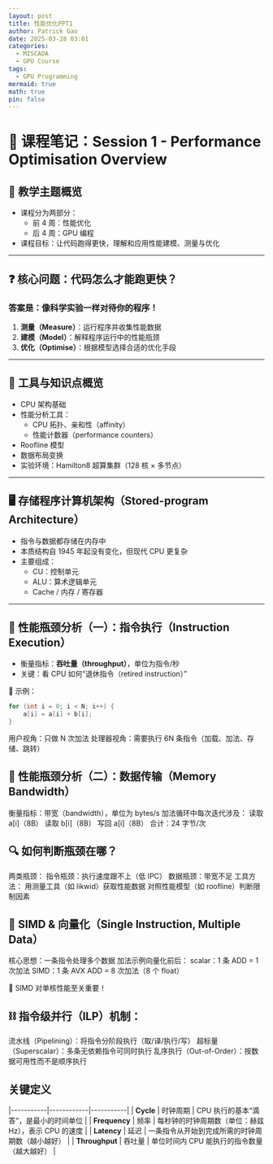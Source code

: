 ```yaml
---
layout: post
title: 性能优化PPT1
author: Patrick Gao
date: 2025-03-28 03:01
categories:
  - MISCADA
  - GPU Course
tags:
  - GPU Programming
mermaid: true
math: true
pin: false
---
```

# 🧠 课程笔记：Session 1 - Performance Optimisation Overview

## 📘 教学主题概览

- 课程分为两部分：
  - 前 4 周：性能优化
  - 后 4 周：GPU 编程
- 课程目标：让代码跑得更快，理解和应用性能建模、测量与优化

---

## ❓ 核心问题：代码怎么才能跑更快？

### 答案是：像科学实验一样对待你的程序！

1. **测量（Measure）**：运行程序并收集性能数据  
2. **建模（Model）**：解释程序运行中的性能瓶颈  
3. **优化（Optimise）**：根据模型选择合适的优化手段  

---

## 🧰 工具与知识点概览

- CPU 架构基础
- 性能分析工具：
  - CPU 拓扑、亲和性（affinity）
  - 性能计数器（performance counters）
- Roofline 模型
- 数据布局变换
- 实验环境：Hamilton8 超算集群（128 核 × 多节点）

---

## 🖥️ 存储程序计算机架构（Stored-program Architecture）

- 指令与数据都存储在内存中
- 本质结构自 1945 年起没有变化，但现代 CPU 更复杂
- 主要组成：
  - CU：控制单元
  - ALU：算术逻辑单元
  - Cache / 内存 / 寄存器

---

## 🔧 性能瓶颈分析（一）：指令执行（Instruction Execution）

- 衡量指标：**吞吐量（throughput）**，单位为指令/秒
- 关键：看 CPU 如何“退休指令（retired instruction）”

📌 示例：

```c
for (int i = 0; i < N; i++) {
    a[i] = a[i] + b[i];
}
```

用户视角：只做 N 次加法
处理器视角：需要执行 6N 条指令（加载、加法、存储、跳转）

## 🚪 性能瓶颈分析（二）：数据传输（Memory Bandwidth）

衡量指标：带宽（bandwidth），单位为 bytes/s
加法循环中每次迭代涉及：
读取 a[i]（8B）
读取 b[i]（8B）
写回 a[i]（8B）
合计：24 字节/次

## 🔍 如何判断瓶颈在哪？

两类瓶颈：
指令瓶颈：执行速度跟不上（低 IPC）
数据瓶颈：带宽不足
工具方法：
用测量工具（如 likwid）获取性能数据
对照性能模型（如 roofline）判断限制因素

## 🧠 SIMD & 向量化（Single Instruction, Multiple Data）

核心思想：一条指令处理多个数据
加法示例向量化前后：
scalar：1 条 ADD = 1 次加法
SIMD：1 条 AVX ADD = 8 次加法（8 个 float）

📌 SIMD 对单核性能至关重要！

## ⛓️ 指令级并行（ILP）机制：

流水线（Pipelining）：将指令分阶段执行（取/译/执行/写）
超标量（Superscalar）：多条无依赖指令可同时执行
乱序执行（Out-of-Order）：按数据可用性而不是顺序执行

## 关键定义

|-----------|------------|-----------|
| **Cycle** | 时钟周期 | CPU 执行的基本“滴答”，是最小的时间单位 |
| **Frequency** | 频率 | 每秒钟的时钟周期数（单位：赫兹 Hz），表示 CPU 的速度 |
| **Latency** | 延迟 | 一条指令从开始到完成所需的时钟周期数（越小越好） |
| **Throughput** | 吞吐量 | 单位时间内 CPU 能执行的指令数量（越大越好） |

